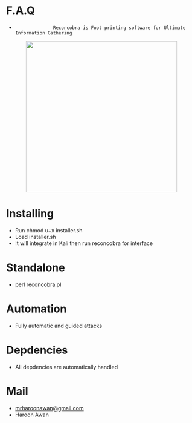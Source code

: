 # F.A.Q
-                   Reconcobra is Foot printing software for Ultimate Information Gathering


<div align="center">
    <img src="http://oi68.tinypic.com/2ngsxf6.jpg" width="400px"</img> 
</div>


# Installing
- Run chmod u+x installer.sh
- Load installer.sh
- It will integrate in Kali then run reconcobra for interface

# Standalone
- perl reconcobra.pl

# Automation
- Fully automatic and guided attacks

# Depdencies
- All depdencies are automatically handled

# Mail
- mrharoonawan@gmail.com
- Haroon Awan


